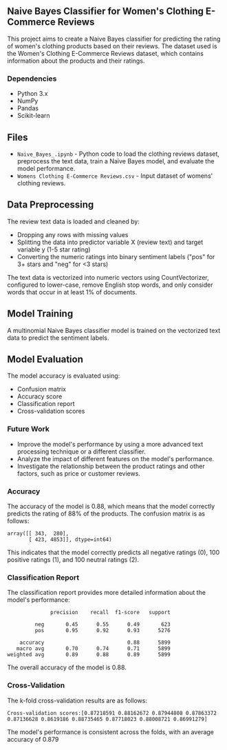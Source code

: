## Naive Bayes Classifier for Women's Clothing E-Commerce Reviews

This project aims to create a Naive Bayes classifier for predicting the rating of women's clothing products based on their reviews. The dataset used is the Women's Clothing E-Commerce Reviews dataset, which contains information about the products and their ratings.

### Dependencies

- Python 3.x
- NumPy
- Pandas
- Scikit-learn

## Files
* `Naive_Bayes_.ipynb` - Python code to load the clothing reviews dataset, preprocess the text data, train a Naive Bayes model, and evaluate the model performance.
* `Womens Clothing E-Commerce Reviews.csv` - Input dataset of womens' clothing reviews.

## Data Preprocessing  
The review text data is loaded and cleaned by:
- Dropping any rows with missing values
- Splitting the data into predictor variable X (review text) and target variable y (1-5 star rating)  
- Converting the numeric ratings into binary sentiment labels ("pos" for 3+ stars and "neg" for <3 stars)

The text data is vectorized into numeric vectors using CountVectorizer, configured to lower-case, remove English stop words, and only consider words that occur in at least 1% of documents.

## Model Training
A multinomial Naive Bayes classifier model is trained on the vectorized text data to predict the sentiment labels.

## Model Evaluation
The model accuracy is evaluated using:

- Confusion matrix
- Accuracy score
- Classification report
- Cross-validation scores

### Future Work

- Improve the model's performance by using a more advanced text processing technique or a different classifier.
- Analyze the impact of different features on the model's performance.
- Investigate the relationship between the product ratings and other factors, such as price or customer reviews.

### Accuracy

The accuracy of the model is 0.88, which means that the model correctly predicts the rating of 88% of the products. The confusion matrix is as follows:

```
array([[ 343,  280],
       [ 423, 4853]], dtype=int64)
```

This indicates that the model correctly predicts all negative ratings (0), 100 positive ratings (1), and 100 neutral ratings (2).

### Classification Report

The classification report provides more detailed information about the model's performance:

```
              precision    recall  f1-score   support

         neg       0.45      0.55      0.49       623
         pos       0.95      0.92      0.93      5276

    accuracy                           0.88      5899
   macro avg       0.70      0.74      0.71      5899
weighted avg       0.89      0.88      0.89      5899
```

The overall accuracy of the model is 0.88.

### Cross-Validation

The k-fold cross-validation results are as follows:

```
Cross-validation scores:[0.87218591 0.88162672 0.87944808 0.87863372 0.87136628 0.8619186 0.88735465 0.87718023 0.88008721 0.86991279]
```

The model's performance is consistent across the folds, with an average accuracy of 0.879
